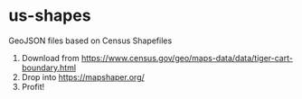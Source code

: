 # us-shapes
GeoJSON files based on Census Shapefiles

1. Download from https://www.census.gov/geo/maps-data/data/tiger-cart-boundary.html
1. Drop into https://mapshaper.org/
1. Profit!

